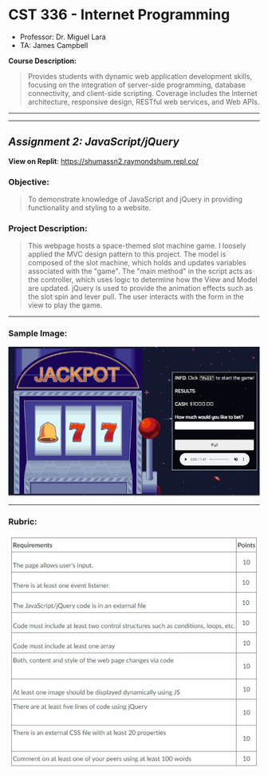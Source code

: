# CST 336 - Internet Programming

- Professor: Dr. Miguel Lara
- TA: James Campbell

**Course Description:**

> Provides students with dynamic web application development skills, focusing on the integration of server-side programming, database connectivity, and client-side scripting. Coverage includes the Internet architecture, responsive design, RESTful web services, and Web APIs.
> <br>

---

---

## _Assignment 2: JavaScript/jQuery_
**View on Replit**: https://shumassn2.raymondshum.repl.co/

### **Objective:**

> To demonstrate knowledge of JavaScript and jQuery in providing functionality and styling to a website.

### **Project Description:**

> This webpage hosts a space-themed slot machine game. I loosely applied the MVC design pattern to this project. The model is composed of the slot machine, which holds and updates variables associated with the "game". The "main method" in the script acts as the controller, which uses logic to determine how the View and Model are updated. jQuery is used to provide the animation effects such as the slot spin and lever pull. The user interacts with the form in the view to play the game.

---

### **Sample Image:**
![sample_image](/documentation/sample/sample.JPG)


---

### **Rubric:**
![rubric](/documentation/rubric.JPG)
